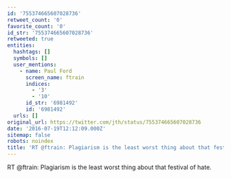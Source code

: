 ```yaml
---
id: '755374665607028736'
retweet_count: '0'
favorite_count: '0'
id_str: '755374665607028736'
retweeted: true
entities:
  hashtags: []
  symbols: []
  user_mentions:
    - name: Paul Ford
      screen_name: ftrain
      indices:
        - '3'
        - '10'
      id_str: '6981492'
      id: '6981492'
  urls: []
original_url: https://twitter.com/jth/status/755374665607028736
date: '2016-07-19T12:12:09.000Z'
sitemap: false
robots: noindex
title: 'RT @ftrain: Plagiarism is the least worst thing about that festival of hate.'
---
```


RT @ftrain: Plagiarism is the least worst thing about that festival of hate.